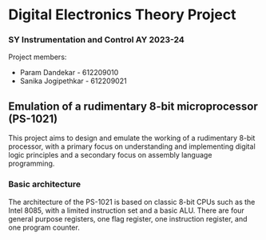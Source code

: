 # Digital Electronics Theory Project
### SY Instrumentation and Control AY 2023-24

Project members:
- Param Dandekar - 612209010
- Sanika Jogipethkar - 612209021

## Emulation of a rudimentary 8-bit microprocessor (PS-1021)

This project aims to design and emulate the working of a rudimentary 8-bit processor, with a primary focus on understanding and implementing digital logic principles and a secondary focus on assembly language programming.

### Basic architecture

The architecture of the PS-1021 is based on classic 8-bit CPUs such as the Intel 8085, with a limited instruction set and a basic ALU. There are four general purpose registers, one flag register, one instruction register, and one program counter.


